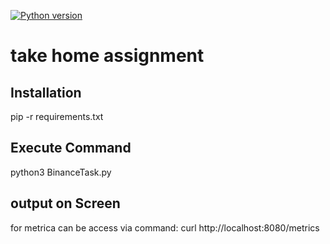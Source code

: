 [![Python version](https://img.shields.io/pypi/pyversions/binance-connector)](https://www.python.org/downloads/)

# take home assignment

## Installation
pip -r requirements.txt


## Execute Command
python3 BinanceTask.py

## output on Screen

for metrica can be access via command:
curl http://localhost:8080/metrics
